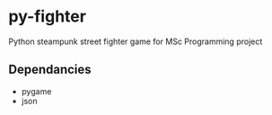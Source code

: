 # py-fighter
Python steampunk street fighter game for MSc Programming project


## Dependancies
- pygame
- json